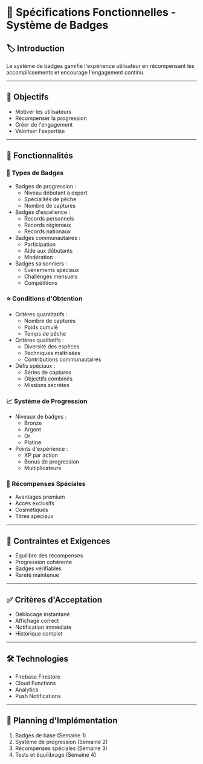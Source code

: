 # 📄 Spécifications Fonctionnelles - Système de Badges

## 🏷️ Introduction

Le système de badges gamifie l'expérience utilisateur en récompensant les accomplissements et encourage l'engagement continu.

---

## 🎯 Objectifs

- Motiver les utilisateurs
- Récompenser la progression
- Créer de l'engagement
- Valoriser l'expertise

---

## 🔑 Fonctionnalités

### 🏅 Types de Badges

- Badges de progression :
  - Niveau débutant à expert
  - Spécialités de pêche
  - Nombre de captures
- Badges d'excellence :
  - Records personnels
  - Records régionaux
  - Records nationaux
- Badges communautaires :
  - Participation
  - Aide aux débutants
  - Modération
- Badges saisonniers :
  - Événements spéciaux
  - Challenges mensuels
  - Compétitions

### ⭐ Conditions d'Obtention

- Critères quantitatifs :
  - Nombre de captures
  - Poids cumulé
  - Temps de pêche
- Critères qualitatifs :
  - Diversité des espèces
  - Techniques maîtrisées
  - Contributions communautaires
- Défis spéciaux :
  - Séries de captures
  - Objectifs combinés
  - Missions secrètes

### 📈 Système de Progression

- Niveaux de badges :
  - Bronze
  - Argent
  - Or
  - Platine
- Points d'expérience :
  - XP par action
  - Bonus de progression
  - Multiplicateurs

### 🎁 Récompenses Spéciales

- Avantages premium
- Accès exclusifs
- Cosmétiques
- Titres spéciaux

---

## 📌 Contraintes et Exigences

- Équilibre des récompenses
- Progression cohérente
- Badges vérifiables
- Rareté maintenue

---

## ✅ Critères d'Acceptation

- Déblocage instantané
- Affichage correct
- Notification immédiate
- Historique complet

---

## 🛠️ Technologies

- Firebase Firestore
- Cloud Functions
- Analytics
- Push Notifications

---

## 📅 Planning d'Implémentation

1. Badges de base (Semaine 1)
2. Système de progression (Semaine 2)
3. Récompenses spéciales (Semaine 3)
4. Tests et équilibrage (Semaine 4) 